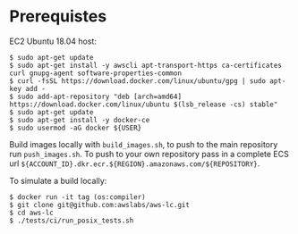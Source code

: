 # Prerequistes
EC2 Ubuntu 18.04 host:
```
$ sudo apt-get update
$ sudo apt-get install -y awscli apt-transport-https ca-certificates curl gnupg-agent software-properties-common
$ curl -fsSL https://download.docker.com/linux/ubuntu/gpg | sudo apt-key add -
$ sudo add-apt-repository "deb [arch=amd64] https://download.docker.com/linux/ubuntu $(lsb_release -cs) stable"
$ sudo apt-get update
$ sudo apt-get install -y docker-ce
$ sudo usermod -aG docker ${USER}
```

Build images locally with `build_images.sh`, to push to the main repository run
`push_images.sh`. To push to your own repository pass in a complete ECS url
`${ACCOUNT_ID}.dkr.ecr.${REGION}.amazonaws.com/${REPOSITORY}`. 

To simulate a build locally: 
```
$ docker run -it tag (os:compiler)
$ git clone git@github.com:awslabs/aws-lc.git
$ cd aws-lc
$ ./tests/ci/run_posix_tests.sh
```